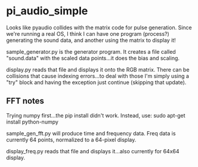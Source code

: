 # pi_audio_simple

Looks like pyaudio collides with the matrix code for pulse generation.
Since we're running a real OS, I think I can have one program (process?) 
generating the sound data, and another using the matrix to display it!

sample_generator.py is the generator program.  It creates a file called "sound.data" with the scaled data points...it does the bias and scaling.

display.py reads that file and displays it onto the RGB matrix.  There can be collisions that cause indexing errors...to deal with those I'm simply using a "try" block and having the exception just continue (skipping that update).

## FFT notes
Trying numpy first...the pip install didn't work.  Instead, use:
sudo apt-get install python-numpy

sample_gen_fft.py will produce time and frequency data.  Freq data is currently 64 points, normalized to a 64-pixel display.

display_freq.py reads that file and displays it...also currently for 64x64 display.


